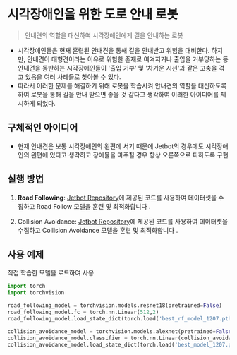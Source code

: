 # 시각장애인을 위한 도로 안내 로봇
> 안내견의 역할을 대신하여 시각장애인에게 길을 안내하는 로봇

- 시각장애인들은 현재 훈련된 안내견을 통해 길을 안내받고 위험을 대비한다. 하지만, 안내견이 대형견이라는 이유로 위험한 존재로 여겨지거나 출입을 거부당하는 등 안내견을 동반하는 시각장애인들이 '출입 거부' 및 '차가운 시선'과 같은 고충을 겪고 있음을 여러 사례들로 찾아볼 수 있다.
- 따라서 이러한 문제를 해결하기 위해 로봇을 학습시켜 안내견의 역할을 대신하도록 하여 로봇을 통해 길을 안내 받으면 좋을 것 같다고 생각하여 이러한 아이디어를 제시하게 되었다.



## 구체적인 아이디어
- 현재 안내견은 보통 시각장애인의 왼편에 서기 때문에 Jetbot의 경우에도 시각장애인의 왼편에 있다고 생각하고 장애물을 마주칠 경우 항상 오른쪽으로 피하도록 구현


## 실행 방법

1. **Road Following**: [Jetbot Repository](https://github.com/NVIDIA-AI-IOT/jetbot/tree/master/notebooks/road_following)에 제공된 코드를 사용하여 데이터셋을 수집하고 Road Follow 모델을 훈련 및 최적화합니다 .

2. Collision Avoidance: [Jetbot Repository](https://github.com/NVIDIA-AI-IOT/jetbot/tree/master/notebooks/collision_avoidance)에 제공된 코드를 사용하여 데이터셋을 수집하고 Collision Avoidance 모델을 훈련 및 최적화합니다 .

## 사용 예제

직접 학습한 모델을 로드하여 사용

```python
import torch
import torchvision

road_following_model = torchvision.models.resnet18(pretrained=False)
road_following_model.fc = torch.nn.Linear(512,2)
road_following_model.load_state_dict(torch.load('best_rf_model_1207.pth'))

collision_avoidance_model = torchvision.models.alexnet(pretrained=False)
collision_avoidance_model.classifier = torch.nn.Linear(collision_avoidance_model.classifier[6].in_features,2)
collision_avoidance_model.load_state_dict(torch.load('best_model_1207.pth'))
```


<!-- Markdown link & img dfn's -->
[npm-image]: https://img.shields.io/npm/v/datadog-metrics.svg?style=flat-square
[npm-url]: https://npmjs.org/package/datadog-metrics
[npm-downloads]: https://img.shields.io/npm/dm/datadog-metrics.svg?style=flat-square
[travis-image]: https://img.shields.io/travis/dbader/node-datadog-metrics/master.svg?style=flat-square
[travis-url]: https://travis-ci.org/dbader/node-datadog-metrics
[wiki]: https://github.com/yourname/yourproject/wiki
